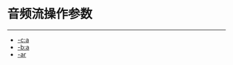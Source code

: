 # 音频流操作参数

---

- [-c:a](/repository/Tools/FFmpeg/AudioStream/-c_a.md#c_a)
- [-b:a](/repository/Tools/FFmpeg/AudioStream/-b_a.md#b_a)
- [-ar](/repository/Tools/FFmpeg/AudioStream/-ar.md#ar)